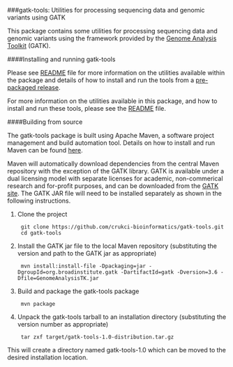 ###gatk-tools: Utilities for processing sequencing data and genomic variants using GATK

This package contains some utilities for processing sequencing data and genomic
variants using the framework provided by the
[Genome Analysis Toolkit](http://www.broadinstitute.org/gatk) (GATK). 

####Installing and running gatk-tools

Please see [README](docs/README) file for more information on the utilities available
within the package and details of how to install and run the tools from a
[pre-packaged release](https://github.com/crukci-bioinformatics/gatk-tools/releases).

For more information on the utilities available in this package, and how to
install and run these tools, please see the [README](docs/README) file.

####Building from source

The gatk-tools package is built using Apache Maven, a software project
management and build automation tool. Details on how to install and run Maven
can be found [here](http://maven.apache.org).

Maven will automatically download dependencies from the central Maven repository
with the exception of the GATK library. GATK is available under a dual licensing
model with separate licenses for academic, non-commerical research and
for-profit purposes, and can be downloaded from the
[GATK site](http://www.broadinstitute.org/gatk). The GATK JAR file will need to
be installed separately as shown in the following instructions.

1. Clone the project

        git clone https://github.com/crukci-bioinformatics/gatk-tools.git
        cd gatk-tools

2. Install the GATK jar file to the local Maven repository (substituting the
version and path to the GATK jar as appropriate)

        mvn install:install-file -Dpackaging=jar -DgroupId=org.broadinstitute.gatk -DartifactId=gatk -Dversion=3.6 -Dfile=GenomeAnalysisTK.jar

3. Build and package the gatk-tools package

        mvn package

4. Unpack the gatk-tools tarball to an installation directory (substituting the
version number as appropriate)

        tar zxf target/gatk-tools-1.0-distribution.tar.gz

This will create a directory named gatk-tools-1.0 which can be moved to the
desired installation location.

